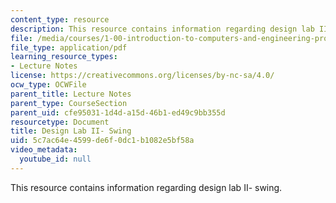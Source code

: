 ```yaml
---
content_type: resource
description: This resource contains information regarding design lab II- swing.
file: /media/courses/1-00-introduction-to-computers-and-engineering-problem-solving-spring-2012/5c7ac64e4599de6f0dc1b1082e5bf58a_MIT1_00S12_Lec_22.pdf
file_type: application/pdf
learning_resource_types:
- Lecture Notes
license: https://creativecommons.org/licenses/by-nc-sa/4.0/
ocw_type: OCWFile
parent_title: Lecture Notes
parent_type: CourseSection
parent_uid: cfe95031-1d4d-a15d-46b1-ed49c9bb355d
resourcetype: Document
title: Design Lab II- Swing
uid: 5c7ac64e-4599-de6f-0dc1-b1082e5bf58a
video_metadata:
  youtube_id: null
---
```

This resource contains information regarding design lab II- swing.